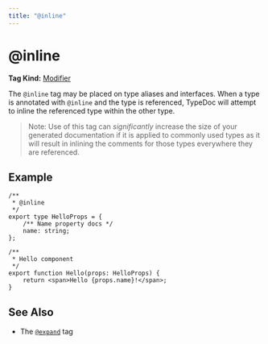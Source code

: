 ```yaml
---
title: "@inline"
---
```


# @inline

**Tag Kind:** [Modifier](../tags.md#Modifier-Tags)

The `@inline` tag may be placed on type aliases and interfaces. When a type is
annotated with `@inline` and the type is referenced, TypeDoc will attempt to inline
the referenced type within the other type.

> Note: Use of this tag can _significantly_ increase the size of your generated
> documentation if it is applied to commonly used types as it will result in
> inlining the comments for those types everywhere they are referenced.

## Example

```tsx
/**
 * @inline
 */
export type HelloProps = {
    /** Name property docs */
    name: string;
};

/**
 * Hello component
 */
export function Hello(props: HelloProps) {
    return <span>Hello {props.name}!</span>;
}
```

## See Also

-   The [`@expand`](expand.md) tag

